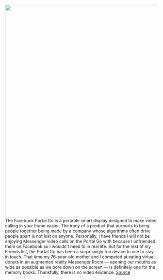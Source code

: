<img src='https://cdn.vox-cdn.com/thumbor/eGp9Za9Melm-y7ZHP-4qPYPfUi8=/0x0:2040x1360/1200x675/filters:focal(848x813:1174x1139)/cdn.vox-cdn.com/uploads/chorus_image/image/70015096/jtuohy_211014_4807_0012.0.jpg' width='700px' /><br/>
The Facebook Portal Go is a portable smart display designed to make video calling in your home easier. The irony of a product that purports to bring people together being made by a company whose algorithms often drive people apart is not lost on anyone. Personally, I have friends I will not be enjoying Messenger video calls on the Portal Go with because I unfriended them on Facebook so I wouldn't need to in real life. But for the rest of my Friends list, the Portal Go has been a surprisingly fun device to use to stay in touch. That time my 76-year-old mother and I competed at eating virtual donuts in an augmented reality Messenger Room — opening our mouths as wide as possible as we bore down on the screen — is definitely one for the memory books. Thankfully, there is no video evidence.
<a href='https://www.theverge.com/22732472/facebook-portal-go-10-inch-2021-review'> Source <a/>